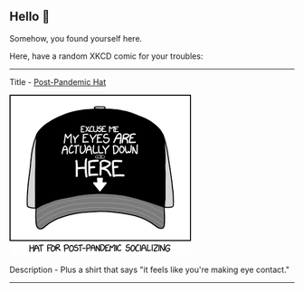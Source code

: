 ## Hello 👀

Somehow, you found yourself here.

Here, have a random XKCD comic for your troubles:

-----------------------------------

Title - [Post-Pandemic Hat](https://xkcd.com/2430)

![Post-Pandemic Hat](./random_comic.png)

Description - Plus a shirt that says "it feels like you're making eye contact."

-----------------------------------